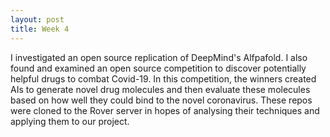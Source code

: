 ```yaml
---
layout: post
title: Week 4
---
```


I investigated an open source replication of DeepMind's Alfpafold. 
I also found and examined an open source competition to discover potentially helpful drugs to combat Covid-19.
In this competition, the winners created AIs to generate novel drug molecules and then evaluate these molecules based on how well
they could bind to the novel coronavirus.
These repos were cloned to the Rover server in hopes of analysing their techniques and applying them to our project.
